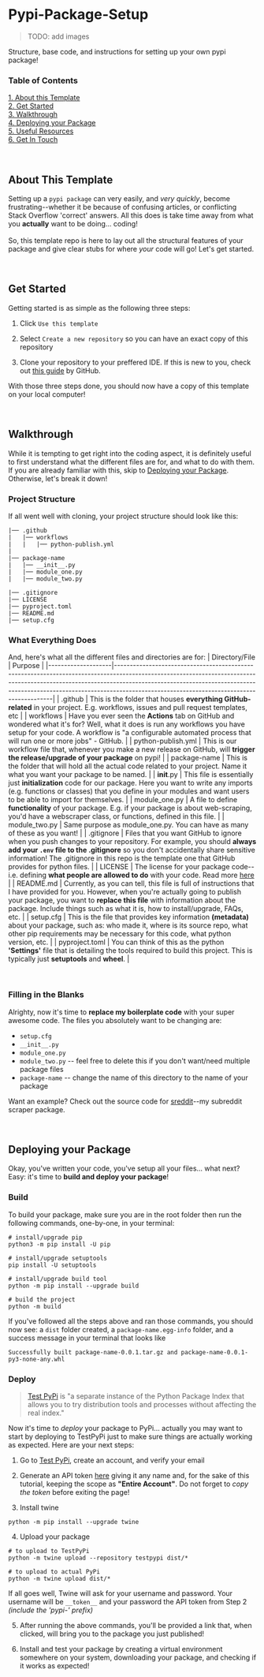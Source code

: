 # Pypi-Package-Setup
> TODO: add images

Structure, base code, and instructions for setting up your own pypi package!

### **Table of Contents**
[1. About this Template](#about-this-template)
<br>
[2. Get Started](#get-started)
<br>
[3. Walkthrough](#walkthrough)
<br>
[4. Deploying your Package](#deploying-your-package)
<br>
[5. Useful Resources](#useful-resources)
<br>
[6. Get In Touch](#get-in-touch)

<br>

## **About This Template**
Setting up a `pypi package` can very easily, and _very quickly_, become frustrating--whether it be because of confusing articles, or conflicting Stack Overflow 'correct' answers. All this does is take time away from what you **actually** want to be doing... coding!
<br><br>
So, this template repo is here to lay out all the structural features of your package and give clear stubs for where _your_ code will go! Let's get started.

<br>

## **Get Started**
Getting started is as simple as the following three steps:
1. Click `Use this template` <br>

2. Select `Create a new repository` so you can have an exact copy of this repository<br>

3. Clone your repository to your preffered IDE. If this is new to you, check out [this guide](https://docs.github.com/en/repositories/creating-and-managing-repositories/cloning-a-repository) by GitHub.

With those three steps done, you should now have a copy of this template on your local computer!

<br>

## **Walkthrough**
While it is tempting to get right into the coding aspect, it is definitely useful to first understand what the different files are for, and what to do with them. If you are already familiar with this, skip to [Deploying your Package](#deploying-your-package). Otherwise, let's break it down!


### **Project Structure**
If all went well with cloning, your project structure should look like this:
```
|── .github
|   |── workflows
|   |   |── python-publish.yml
|
|── package-name
|   |── __init__.py
|   |── module_one.py
|   |── module_two.py

|── .gitignore
|── LICENSE
|── pyproject.toml
|── README.md
|── setup.cfg
```


### **What Everything Does**
And, here's what all the different files and directories are for:
| Directory/File     | Purpose                                                                                                                                                                                                                                                                                            |
|--------------------|----------------------------------------------------------------------------------------------------------------------------------------------------------------------------------------------------------------------------------------------------------------------------------------------------|
| .github            | This is the folder that houses **everything GitHub-related** in your project. E.g. workflows, issues and pull request templates, etc                                                                                                                                                                   |
| workflows          | Have you ever seen the **Actions** tab on GitHub and wondered what it's for? Well, what it does is run any workflows you have setup for your code. A workflow is "a configurable automated process that will run one or more jobs" - GitHub.                                                       |
| python-publish.yml | This is our workflow file that, whenever you make a new release on GitHub, will **trigger the release/upgrade of your package** on pypi!                                                                                                                                                               |
| package-name       | This is the folder that will hold all the actual code related to your project. Name it what you want your package to be named.                                                                                                                                                                     |
| __init__.py        | This file is essentially just **initialization** code for our package. Here you want to write any imports (e.g. functions or classes) that you define in your modules and want users to be able to import for themselves.                                                                              |
| module_one.py      | A file to define **functionality** of your package. E.g. if your package is about web-scraping, you'd have a webscraper class, or functions, defined in this file.                                                                                                                                     |
| module_two.py      | Same purpose as module_one.py. You can have as many of these as you want!                                                                                                                                                                                                                          |
| .gitignore         | Files that you want GitHub to ignore when you push changes to your repository. For example, you should **always add your `.env` file to the .gitignore** so you don't accidentally share sensitive information! The .gitignore in this repo is the template one that GitHub provides for python files. |
| LICENSE            | The license for your package code--i.e. defining **what people are allowed to do** with your code. Read more [here]("https://choosealicense.com/)                                                                                                                                                      |
| README.md          | Currently, as you can tell, this file is full of instructions that I have provided for you. However, when you're actually going to publish your package, you want to **replace this file** with information about the package. Include things such as what it is, how to install/upgrade, FAQs, etc.   |
| setup.cfg          | This is the file that provides key information **(metadata)** about your package, such as: who made it, where is its source repo, what other pip requirements may be necessary for this code, what python version, etc.      |
| pyproject.toml     | You can think of this as the python **'Settings'** file that is detailing the tools required to build this project. This is typically just **setuptools** and **wheel**. |

<br>

### **Filling in the Blanks**
Alrighty, now it's time to **replace my boilerplate code** with your super awesome code. The files you absolutely want to be changing are:
- `setup.cfg`
- `__init__.py`
- `module_one.py`
- `module_two.py` -- feel free to delete this if you don't want/need multiple package files
- `package-name` -- change the name of this directory to the name of your package

Want an example? Check out the source code for [sreddit](https://github.com/Mandy-cyber/sreddit)--my subreddit scraper package.

<br>

## **Deploying your Package**
Okay, you've written your code, you've setup all your files... what next? Easy: it's time to **build and deploy your package**!

### Build
To build your package, make sure you are in the root folder then run the following commands, one-by-one, in your terminal:
```
# install/upgrade pip
python3 -m pip install -U pip

# install/upgrade setuptools
pip install -U setuptools

# install/upgrade build tool
python -m pip install --upgrade build

# build the project
python -m build
```
If you've followed all the steps above and ran those commands, you should now see: a `dist` folder created, a `package-name.egg-info` folder, and a success message in your terminal that looks like
```
Successfully built package-name-0.0.1.tar.gz and package-name-0.0.1-py3-none-any.whl
```


### Deploy
> [Test PyPi](https://test.pypi.org/) is "a separate instance of the Python Package Index that allows you to try distribution tools and processes without affecting the real index."

Now it's time to _deploy_ your package to PyPi... actually you may want to start by deploying to TestPyPi just to make sure things are actually working as expected. Here are your next steps:
1. Go to [Test PyPi](https://test.pypi.org/), create an account, and verify your email

2. Generate an API token [here](https://test.pypi.org/manage/account/token/) giving it any name and, for the sake of this tutorial, keeping the scope as **"Entire Account"**. Do not forget to _copy the token_ before exiting the page!

3. Install twine
```
python -m pip install --upgrade twine
```

4. Upload your package
```
# to upload to TestPyPi
python -m twine upload --repository testpypi dist/*

# to upload to actual PyPi
python -m twine upload dist/*
```
If all goes well, Twine will ask for your username and password. Your username will be `__token__` and your password the API token from Step 2 _(include the 'pypi-' prefix)_

5. After running the above commands, you'll be provided a link that, when clicked, will bring you to the package you just published!

6. Install and test your package by creating a virtual environment somewhere on your system, downloading your package, and checking if it works as expected!